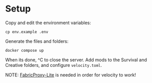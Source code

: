 # Setup
Copy and edit the environment variables:

```
cp env.example .env
```

Generate the files and folders:

```
docker compose up
```

When its done, ^C to close the server.
Add mods to the Survival and Creative folders, and configure `velocity.toml`.

NOTE: [FabricProxy-Lite](https://modrinth.com/mod/fabricproxy-lite) is needed in order for velocity to work!
